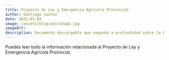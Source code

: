```yaml
---
title: Proyecto de Ley y Emergencia Agrícola Provincial
author: Santiago Juarez
date: 2022-01-04
image: /assets/blog/postimage.jpg
imageAlt: 
description: Documento descargable que expande a profundidad sobre la Emergencia Agrícola Provincial.
---
```


Puedes leer todo la información relacionada al Proyecto de Ley y Emergencia Agrícola Provincial, 

